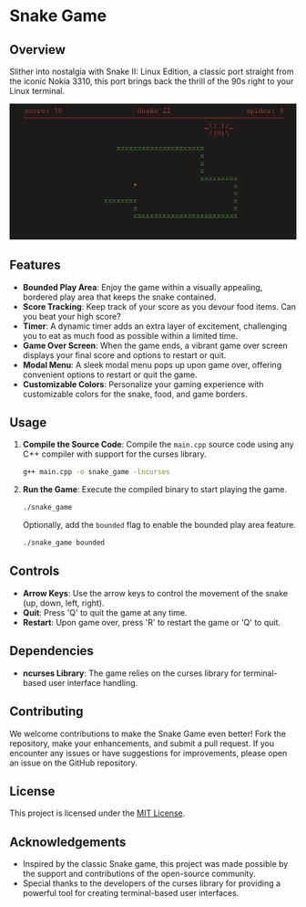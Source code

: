 
# Snake Game

## Overview

Slither into nostalgia with Snake II: Linux Edition, a classic port straight from the iconic Nokia 3310, this port brings back the thrill of the 90s right to your Linux terminal.

![Snake Game Screenshot](screenshots/spider.png)

## Features

- **Bounded Play Area**: Enjoy the game within a visually appealing, bordered play area that keeps the snake contained.
- **Score Tracking**: Keep track of your score as you devour food items. Can you beat your high score?
- **Timer**: A dynamic timer adds an extra layer of excitement, challenging you to eat as much food as possible within a limited time.
- **Game Over Screen**: When the game ends, a vibrant game over screen displays your final score and options to restart or quit.
- **Modal Menu**: A sleek modal menu pops up upon game over, offering convenient options to restart or quit the game.
- **Customizable Colors**: Personalize your gaming experience with customizable colors for the snake, food, and game borders.

## Usage

1. **Compile the Source Code**: Compile the `main.cpp` source code using any C++ compiler with support for the curses library.

    ```bash
    g++ main.cpp -o snake_game -lncurses
    ```

2. **Run the Game**: Execute the compiled binary to start playing the game.

    ```bash
    ./snake_game
    ```

    Optionally, add the `bounded` flag to enable the bounded play area feature.

    ```bash
    ./snake_game bounded
    ```

## Controls

- **Arrow Keys**: Use the arrow keys to control the movement of the snake (up, down, left, right).
- **Quit**: Press 'Q' to quit the game at any time.
- **Restart**: Upon game over, press 'R' to restart the game or 'Q' to quit.

## Dependencies

- **ncurses Library**: The game relies on the curses library for terminal-based user interface handling.

## Contributing

We welcome contributions to make the Snake Game even better! Fork the repository, make your enhancements, and submit a pull request. If you encounter any issues or have suggestions for improvements, please open an issue on the GitHub repository.

## License

This project is licensed under the [MIT License](LICENSE).

## Acknowledgements

- Inspired by the classic Snake game, this project was made possible by the support and contributions of the open-source community.
- Special thanks to the developers of the curses library for providing a powerful tool for creating terminal-based user interfaces.
